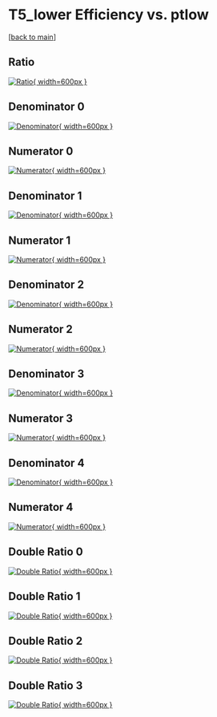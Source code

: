 # T5_lower Efficiency vs. ptlow

[[back to main](./)]



## Ratio

[![Ratio](../mtv/var/T5_lower_base_211_-1_eff_ptlow.png){ width=600px }](../mtv/var/T5_lower_base_211_-1_eff_ptlow.pdf)

## Denominator 0

[![Denominator](../mtv/den/T5_lower_base_211_-1_eff_ptlow_den0.png){ width=600px }](../mtv/den/T5_lower_base_211_-1_eff_ptlow_den0.pdf)

## Numerator 0

[![Numerator](../mtv/num/T5_lower_base_211_-1_eff_ptlow_num0.png){ width=600px }](../mtv/num/T5_lower_base_211_-1_eff_ptlow_num0.pdf)

## Denominator 1

[![Denominator](../mtv/den/T5_lower_base_211_-1_eff_ptlow_den1.png){ width=600px }](../mtv/den/T5_lower_base_211_-1_eff_ptlow_den1.pdf)

## Numerator 1

[![Numerator](../mtv/num/T5_lower_base_211_-1_eff_ptlow_num1.png){ width=600px }](../mtv/num/T5_lower_base_211_-1_eff_ptlow_num1.pdf)

## Denominator 2

[![Denominator](../mtv/den/T5_lower_base_211_-1_eff_ptlow_den2.png){ width=600px }](../mtv/den/T5_lower_base_211_-1_eff_ptlow_den2.pdf)

## Numerator 2

[![Numerator](../mtv/num/T5_lower_base_211_-1_eff_ptlow_num2.png){ width=600px }](../mtv/num/T5_lower_base_211_-1_eff_ptlow_num2.pdf)

## Denominator 3

[![Denominator](../mtv/den/T5_lower_base_211_-1_eff_ptlow_den3.png){ width=600px }](../mtv/den/T5_lower_base_211_-1_eff_ptlow_den3.pdf)

## Numerator 3

[![Numerator](../mtv/num/T5_lower_base_211_-1_eff_ptlow_num3.png){ width=600px }](../mtv/num/T5_lower_base_211_-1_eff_ptlow_num3.pdf)

## Denominator 4

[![Denominator](../mtv/den/T5_lower_base_211_-1_eff_ptlow_den4.png){ width=600px }](../mtv/den/T5_lower_base_211_-1_eff_ptlow_den4.pdf)

## Numerator 4

[![Numerator](../mtv/num/T5_lower_base_211_-1_eff_ptlow_num4.png){ width=600px }](../mtv/num/T5_lower_base_211_-1_eff_ptlow_num4.pdf)

## Double Ratio 0

[![Double Ratio](../mtv/ratio/T5_lower_base_211_-1_eff_ptlow_ratio0.png){ width=600px }](../mtv/ratio/T5_lower_base_211_-1_eff_ptlow_ratio0.pdf)

## Double Ratio 1

[![Double Ratio](../mtv/ratio/T5_lower_base_211_-1_eff_ptlow_ratio1.png){ width=600px }](../mtv/ratio/T5_lower_base_211_-1_eff_ptlow_ratio1.pdf)

## Double Ratio 2

[![Double Ratio](../mtv/ratio/T5_lower_base_211_-1_eff_ptlow_ratio2.png){ width=600px }](../mtv/ratio/T5_lower_base_211_-1_eff_ptlow_ratio2.pdf)

## Double Ratio 3

[![Double Ratio](../mtv/ratio/T5_lower_base_211_-1_eff_ptlow_ratio3.png){ width=600px }](../mtv/ratio/T5_lower_base_211_-1_eff_ptlow_ratio3.pdf)

